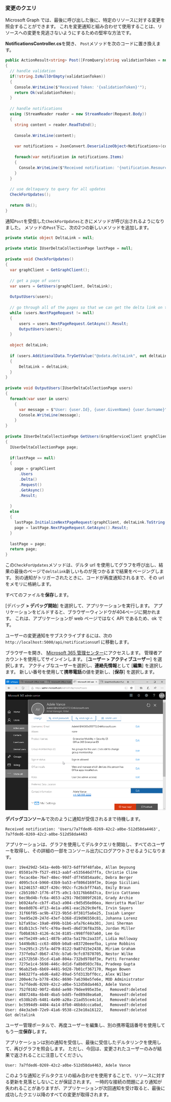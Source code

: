 <!-- markdownlint-disable MD002 MD041 -->

### <a name="query-for-changes"></a>変更のクエリ

Microsoft Graph では、最後に呼び出した後に、特定のリソースに対する変更を照会することができます。 これを変更通知と組み合わせて使用することは、リソースへの変更を見逃さないようにするための堅牢な方法です。

**NotificationsController.cs**を開き、 `Post`メソッドを次のコードに置き換えます。

```csharp
public ActionResult<string> Post([FromQuery]string validationToken = null)
{
  // handle validation
  if(!string.IsNullOrEmpty(validationToken))
  {
    Console.WriteLine($"Received Token: '{validationToken}'");
    return Ok(validationToken);
  }

  // handle notifications
  using (StreamReader reader = new StreamReader(Request.Body))
  {
    string content = reader.ReadToEnd();

    Console.WriteLine(content);

    var notifications = JsonConvert.DeserializeObject<Notifications>(content);

    foreach(var notification in notifications.Items)
    {
      Console.WriteLine($"Received notification: '{notification.Resource}', {notification.ResourceData?.Id}");
    }
  }

  // use deltaquery to query for all updates
  CheckForUpdates();

  return Ok();
}
```

通知`Post`を受信した`CheckForUpdates`ときにメソッドが呼び出されるようになりました。 メソッドの`Post`下に、次の2つの新しいメソッドを追加します。

```csharp
private static object DeltaLink = null;

private static IUserDeltaCollectionPage lastPage = null;

private void CheckForUpdates()
{
  var graphClient = GetGraphClient();

  // get a page of users
  var users = GetUsers(graphClient, DeltaLink);

  OutputUsers(users);

  // go through all of the pages so that we can get the delta link on the last page.
  while (users.NextPageRequest != null)
  {
      users = users.NextPageRequest.GetAsync().Result;
      OutputUsers(users);
  }

  object deltaLink;

  if (users.AdditionalData.TryGetValue("@odata.deltaLink", out deltaLink))
  {
      DeltaLink = deltaLink;
  }
}

private void OutputUsers(IUserDeltaCollectionPage users)
{
  foreach(var user in users)
    {
      var message = $"User: {user.Id}, {user.GivenName} {user.Surname}";
      Console.WriteLine(message);
    }
}

private IUserDeltaCollectionPage GetUsers(GraphServiceClient graphClient, object deltaLink)
{
  IUserDeltaCollectionPage page;

  if(lastPage == null)
  {
    page = graphClient
      .Users
      .Delta()
      .Request()
      .GetAsync()
      .Result;

  }
  else
  {
    lastPage.InitializeNextPageRequest(graphClient, deltaLink.ToString());
    page = lastPage.NextPageRequest.GetAsync().Result;
  }

  lastPage = page;
  return page;
}
```

この`CheckForUpdates`メソッドは、デルタ url を使用してグラフを呼び出し、結果の最後のページで`deltalink`新しいものが見つかるまで結果をページングします。 別の通知がトリガーされたときに、コードが再度通知されるまで、その url をメモリに格納します。

すべてのファイルを**保存**します。

[デバッグ **> デバッグ開始**] を選択して、アプリケーションを実行します。 アプリケーションをビルドすると、ブラウザーウィンドウが404ページに開かれます。 これは、アプリケーションが web ページではなく API であるため、ok です。

ユーザーの変更通知をサブスクライブするには、次の`http://localhost:5000/api/notifications`url に移動します。

ブラウザーを開き、 [Microsoft 365 管理センター](https://admin.microsoft.com/AdminPortal)にアクセスします。 管理者アカウントを使用してサインインします。 [**ユーザー > アクティブユーザー**] を選択します。 アクティブなユーザーを選択し、**連絡先情報**として [**編集**] を選択します。 新しい番号を使用して**携帯電話**の値を更新し、[**保存**] を選択します。

![ユーザーの詳細のスクリーンショット](./images/10.png)

**デバッグコンソール**で次のように通知が受信されるまで待機します。

```shell
Received notification: 'Users/7a7fded6-0269-42c2-a0be-512d58da4463', 7a7fded6-0269-42c2-a0be-512d58da4463
```

アプリケーションは、グラフを使用してデルタクエリを開始し、すべてのユーザーを取得し、その詳細の一部をコンソール出力にログアウトさせるようになります。

```shell
User: 19e429d2-541a-4e0b-9873-6dff9f48fabe, Allan Deyoung
User: 05501e79-f527-4913-aabf-e535646d7ffa, Christie Cline
User: fecac4be-76e7-48ec-99df-df745854aa9c, Debra Berger
User: 4095c5c4-b960-43b9-ba53-ef806d169f3e, Diego Siciliani
User: b1246157-482f-420c-992c-fc26cbff74a5, Emily Braun
User: c2b510b7-1f76-4f75-a9c1-b3176b68d7ca, Enrico Cattaneo
User: 6ec9bd4b-fc6a-4653-a291-70d3809f2610, Grady Archie
User: b6924afe-cb7f-45a3-a904-c9d5d56e06ea, Henrietta Mueller
User: 0ee8d076-4f13-4e1a-a961-eac2b29c0ef6, Irvin Sayers
User: 31f66f05-ac9b-4723-9b5d-8f381f5a6e25, Isaiah Langer
User: 7ee95e20-247d-43ef-b368-d19d96550c81, Johanna Lorenz
User: b2fa93ac-19a0-499b-b1b6-afa76c44a301, Joni Sherman
User: 01db13c5-74fc-470a-8e45-d6d736f8a35b, Jordan Miller
User: fb0b8363-4126-4c34-8185-c998ff697a60, Lee Gu
User: ee75e249-a4c1-487b-a03a-5a170c2aa33f, Lidia Holloway
User: 5449bd61-cc63-40b9-b0a8-e83720eeefba, Lynne Robbins
User: 7ce295c3-25fa-4d79-8122-9a87d15e2438, Miriam Graham
User: 737fe0a7-0b67-47dc-b7a6-9cfc07870705, Nestor Wilke
User: a1572b58-35cd-41a0-804a-732bd978df3e, Patti Fernandez
User: 7275e1c4-5698-446c-8d1d-fa8b0503c78a, Pradeep Gupta
User: 96ab25eb-6b69-4481-9d28-7b01cf367170, Megan Bowen
User: 846327fa-e6d6-4a82-89ad-5fd313bff0cc, Alex Wilber
User: 200e4c7a-b778-436c-8690-7a6398e5fe6e, MOD Administrator
User: 7a7fded6-0269-42c2-a0be-512d58da4463, Adele Vance
User: 752f0102-90f2-4b8d-ae98-79dee995e35e,   Removed?:deleted
User: 4887248a-6b48-4ba5-bdd5-fed89d8ea6a0,   Removed?:deleted
User: e538b2d5-6481-4a90-a20a-21ad55ce4c1d,   Removed?:deleted
User: bc5994d9-4404-4a14-8fb0-46b8dccca0ad,   Removed?:deleted
User: d4e3a3e0-72e9-41a6-9538-c23e10a16122,   Removed?:deleted
Got deltalink
```

ユーザー管理ポータルで、再度ユーザーを編集し、別の携帯電話番号を使用してもう一度**保存**します。

アプリケーションは別の通知を受信し、最後に受信したデルタリンクを使用して、再びグラフを照会します。 ただし、今回は、変更されたユーザーのみが結果で返されることに注意してください。

```shell
User: 7a7fded6-0269-42c2-a0be-512d58da4463, Adele Vance
```

このような通知とデルタクエリの組み合わせを使用することで、リソースに対する更新を見落としないことが保証されます。 一時的な接続の問題により通知が失われることがありますが、アプリケーションが次回通知を受け取ると、最後に成功したクエリ以降のすべての変更が取得されます。
